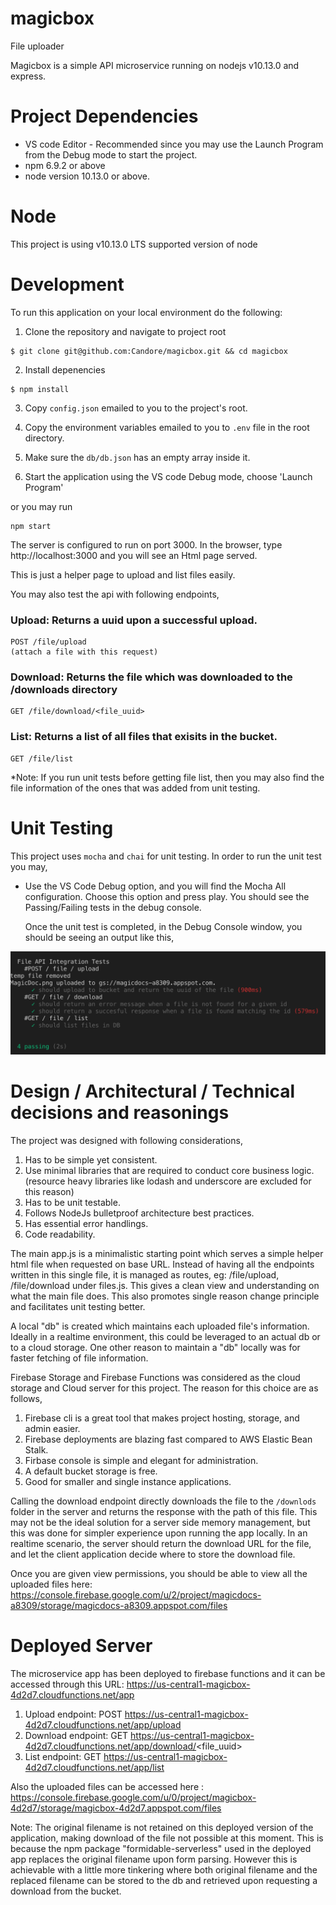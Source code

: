 # magicbox
File uploader

Magicbox is a simple API microservice running on nodejs v10.13.0 and express.

# Project Dependencies
* VS code Editor - Recommended since you may use the Launch Program from the Debug mode to start the project.
* npm 6.9.2 or above
* node version 10.13.0 or above.

# Node
This project is using v10.13.0 LTS supported version of node

# Development

To run this application on your local environment do the following: 

1. Clone the repository and navigate to project root

```
$ git clone git@github.com:Candore/magicbox.git && cd magicbox
```

2. Install depenencies

```
$ npm install
```

3. Copy `config.json` emailed to you to the project's root. 

4. Copy the environment variables emailed to you to `.env` file in the root directory.

5. Make sure the `db/db.json` has an empty array inside it.

6. Start the application using the VS code Debug mode, choose 'Launch Program'

or you may run 
```
npm start
```

The server is configured to run on port 3000. In the browser, type http://localhost:3000 and you will see an Html page served.

This is just a helper page to upload and list files easily.

You may also test the api with following endpoints,

### Upload: Returns a uuid upon a successful upload.
```
POST /file/upload 
(attach a file with this request)
```

### Download: Returns the file which was downloaded to the /downloads directory
```
GET /file/download/<file_uuid>
```
### List: Returns a list of all files that exisits in the bucket.
```
GET /file/list 
```
*Note: If you run unit tests before getting file list, then you may also find the file information of the ones that was added from unit testing.

# Unit Testing

 This project uses `mocha` and `chai` for unit testing.
 In order to run the unit test you may,
 * Use the VS Code Debug option, and you will find the Mocha All configuration. Choose this option and press play.
   You should see the Passing/Failing tests in the debug console.
   
   Once the unit test is completed, in the Debug Console window, you should be seeing an output like this,

![mocha output](https://github.com/Candore/magicbox/blob/master/test/Unittest.png)

# Design / Architectural / Technical decisions and reasonings

 The project was designed with following considerations,

 1. Has to be simple yet consistent.
 2. Use minimal libraries that are required to conduct core business logic. (resource heavy libraries like lodash and underscore are excluded for this reason)
 3. Has to be unit testable. 
 4. Follows NodeJs bulletproof architecture best practices.
 5. Has essential error handlings.
 6. Code readability.

 The main app.js is a minimalistic starting point which serves a simple helper html file when requested on base URL. Instead of having all the endpoints written in this single file, it is managed as routes, eg: /file/upload, /file/download under files.js. This gives a clean view and understanding on what the main file does. This also promotes single reason change principle and facilitates unit testing better.

A local "db" is created which maintains each uploaded file's information. Ideally in a realtime environment, this could be leveraged to an actual db or to a cloud storage. One other reason to maintain a "db" locally was for faster fetching of file information. 

Firebase Storage and Firebase Functions was considered as the cloud storage and Cloud server for this project. The reason for this choice are as follows, 
 1. Firebase cli is a great tool that makes project hosting, storage, and admin easier.
 2. Firebase deployments are blazing fast compared to AWS Elastic Bean Stalk.
 2. Firbase console is simple and elegant for administration.
 3. A default bucket storage is free.
 4. Good for smaller and single instance applications.

Calling the download endpoint directly downloads the file to the `/downlods` folder in the server and returns the response with the path of this file. This may not be the ideal solution for a server side memory management, but this was done for simpler experience upon running the app locally. In an realtime scenario, the server should return the download URL for the file, and let the client application decide where to store the download file.

Once you are given view permissions, you should be able to view all the uploaded files here: https://console.firebase.google.com/u/2/project/magicdocs-a8309/storage/magicdocs-a8309.appspot.com/files

# Deployed Server
The microservice app has been deployed to firebase functions and it can be accessed through this URL: https://us-central1-magicbox-4d2d7.cloudfunctions.net/app

 1. Upload endpoint: POST  https://us-central1-magicbox-4d2d7.cloudfunctions.net/app/upload
 2. Download endpoint: GET  https://us-central1-magicbox-4d2d7.cloudfunctions.net/app/download/<file_uuid>
 3. List endpoint: GET https://us-central1-magicbox-4d2d7.cloudfunctions.net/app/list

Also the uploaded files can be accessed here : https://console.firebase.google.com/u/0/project/magicbox-4d2d7/storage/magicbox-4d2d7.appspot.com/files

Note: 
The original filename is not retained on this deployed version of the application, making download of the file not possible at this moment. This is because the npm package "formidable-serverless" used in the deployed app replaces the original filename upon form parsing.
However this is achievable with a little more tinkering where both original filename and the replaced filename can be stored to the db and retrieved upon requesting a download from the bucket.

